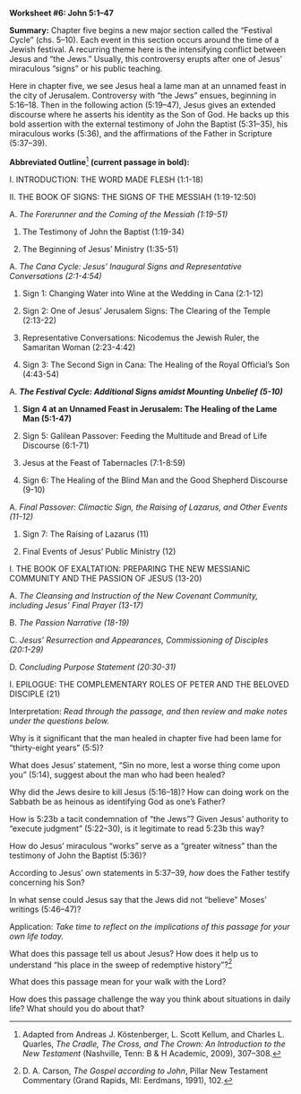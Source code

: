 **Worksheet \#6: John 5:1–47**

**Summary:** Chapter five begins a new major section called the “Festival Cycle” (chs. 5–10). Each event in this section occurs around the time of a Jewish festival. A recurring theme here is the intensifying conflict between Jesus and “the Jews.” Usually, this controversy erupts after one of Jesus’ miraculous “signs” or his public teaching.

Here in chapter five, we see Jesus heal a lame man at an unnamed feast in the city of Jerusalem. Controversy with “the Jews” ensues, beginning in 5:16–18. Then in the following action (5:19–47), Jesus gives an extended discourse where he asserts his identity as the Son of God. He backs up this bold assertion with the external testimony of John the Baptist (5:31–35), his miraculous works (5:36), and the affirmations of the Father in Scripture (5:37–39).

**Abbreviated Outline**[^1] **(current passage in bold):**

I.  INTRODUCTION: THE WORD MADE FLESH (1:1-18)

II. THE BOOK OF SIGNS: THE SIGNS OF THE MESSIAH (1:19-12:50)

<!-- -->

A.  *The Forerunner and the Coming of the Messiah (1:19-51)*

<!-- -->

1.  The Testimony of John the Baptist (1:19-34)

2.  The Beginning of Jesus’ Ministry (1:35-51)

<!-- -->

A.  *The Cana Cycle: Jesus’ Inaugural Signs and Representative Conversations (2:1-4:54)*

<!-- -->

1.  Sign 1: Changing Water into Wine at the Wedding in Cana (2:1-12)

2.  Sign 2: One of Jesus’ Jerusalem Signs: The Clearing of the Temple (2:13-22)

3.  Representative Conversations: Nicodemus the Jewish Ruler, the Samaritan Woman (2:23-4:42)

4.  Sign 3: The Second Sign in Cana: The Healing of the Royal Official’s Son (4:43-54)

<!-- -->

A.  ***The Festival Cycle: Additional Signs amidst Mounting Unbelief (5-10)***

<!-- -->

1.  **Sign 4 at an Unnamed Feast in Jerusalem: The Healing of the Lame Man (5:1-47)**

2.  Sign 5: Galilean Passover: Feeding the Multitude and Bread of Life Discourse (6:1-71)

3.  Jesus at the Feast of Tabernacles (7:1-8:59)

4.  Sign 6: The Healing of the Blind Man and the Good Shepherd Discourse (9-10)

<!-- -->

A.  *Final Passover: Climactic Sign, the Raising of Lazarus, and Other Events (11-12)*

<!-- -->

1.  Sign 7: The Raising of Lazarus (11)

2.  Final Events of Jesus’ Public Ministry (12)

<!-- -->

I.  THE BOOK OF EXALTATION: PREPARING THE NEW MESSIANIC COMMUNITY AND THE PASSION OF JESUS (13-20)

<!-- -->

A.  *The Cleansing and Instruction of the New Covenant Community, including Jesus’ Final Prayer (13-17)*

B.  *The Passion Narrative (18-19)*

C.  *Jesus’ Resurrection and Appearances, Commissioning of Disciples (20:1-29)*

D.  *Concluding Purpose Statement (20:30-31)*

<!-- -->

I.  EPILOGUE: THE COMPLEMENTARY ROLES OF PETER AND THE BELOVED DISCIPLE (21)

Interpretation: *Read through the passage, and then review and make notes under the questions below.*

Why is it significant that the man healed in chapter five had been lame for “thirty-eight years” (5:5)?

What does Jesus’ statement, “Sin no more, lest a worse thing come upon you” (5:14), suggest about the man who had been healed?

Why did the Jews desire to kill Jesus (5:16–18)? How can doing work on the Sabbath be as heinous as identifying God as one’s Father?

How is 5:23b a tacit condemnation of “the Jews”? Given Jesus’ authority to “execute judgment” (5:22–30), is it legitimate to read 5:23b this way?

How do Jesus’ miraculous “works” serve as a “greater witness” than the testimony of John the Baptist (5:36)?

According to Jesus’ own statements in 5:37–39, *how* does the Father testify concerning his Son?

In what sense could Jesus say that the Jews did not “believe” Moses’ writings (5:46–47)?

Application: *Take time to reflect on the implications of this passage for your own life today.*

What does this passage tell us about Jesus? How does it help us to understand “his place in the sweep of redemptive history”?[^2]

What does this passage mean for your walk with the Lord?

How does this passage challenge the way you think about situations in daily life? What should you do about that?

[^1]: Adapted from Andreas J. Köstenberger, L. Scott Kellum, and Charles L. Quarles, *The Cradle, The Cross, and The Crown: An Introduction to the New Testament* (Nashville, Tenn: B & H Academic, 2009), 307–308.

[^2]: D. A. Carson, *The Gospel according to John*, Pillar New Testament Commentary (Grand Rapids, MI: Eerdmans, 1991), 102.
